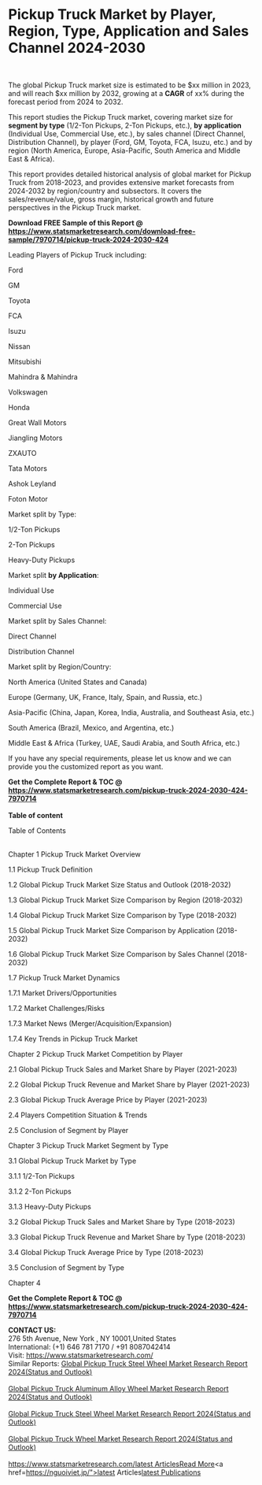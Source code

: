 <h1>Pickup Truck Market by Player, Region, Type, Application and Sales Channel 2024-2030</h1><br/><p>The global Pickup Truck market size is estimated to be $xx million in 2023, and will reach $xx million by 2032, growing at a <strong>CAGR</strong> of xx% during the forecast period from 2024 to 2032.</p><p>This report studies the Pickup Truck market, covering market size for <strong>segment by type</strong> (1/2-Ton Pickups, 2-Ton Pickups, etc.), <strong>by application</strong> (Individual Use, Commercial Use, etc.), by sales channel (Direct Channel, Distribution Channel), by player (Ford, GM, Toyota, FCA, Isuzu, etc.) and by region (North America, Europe, Asia-Pacific, South America and Middle East & Africa).</p><p>This report provides detailed historical analysis of global market for Pickup Truck from 2018-2023, and provides extensive market forecasts from 2024-2032 by region/country and subsectors. It covers the sales/revenue/value, gross margin, historical growth and future perspectives in the Pickup Truck market.</p><p><strong>Download FREE Sample of this Report @ <a href="https://www.statsmarketresearch.com/download-free-sample/7970714/pickup-truck-2024-2030-424">https://www.statsmarketresearch.com/download-free-sample/7970714/pickup-truck-2024-2030-424</a></strong></p><p>Leading Players of Pickup Truck including:</p><p>Ford</p><p>GM</p><p>Toyota</p><p>FCA</p><p>Isuzu</p><p>Nissan</p><p>Mitsubishi</p><p>Mahindra & Mahindra</p><p>Volkswagen</p><p>Honda</p><p>Great Wall Motors</p><p>Jiangling Motors</p><p>ZXAUTO</p><p>Tata Motors</p><p>Ashok Leyland</p><p>Foton Motor</p><p>Market split by Type:</p><p>1/2-Ton Pickups</p><p>2-Ton Pickups</p><p>Heavy-Duty Pickups</p><p>Market split <strong>by Application</strong>:</p><p>Individual Use</p><p>Commercial Use</p><p>Market split by Sales Channel:</p><p>Direct Channel</p><p>Distribution Channel</p><p>Market split by Region/Country:</p><p>North America (United States and Canada)</p><p>Europe (Germany, UK, France, Italy, Spain, and Russia, etc.)</p><p>Asia-Pacific (China, Japan, Korea, India, Australia, and Southeast Asia, etc.)</p><p>South America (Brazil, Mexico, and Argentina, etc.)</p><p>Middle East & Africa (Turkey, UAE, Saudi Arabia, and South Africa, etc.)</p><p>If you have any special requirements, please let us know and we can provide you the customized report as you want.</p><div><b>Get the Complete Report & TOC @ <a href="https://www.statsmarketresearch.com/pickup-truck-2024-2030-424-7970714">https://www.statsmarketresearch.com/pickup-truck-2024-2030-424-7970714</a></b></div><br><b>Table of content</b><p>Table of Contents<br />
 
 <br />
 
 Chapter 1 Pickup Truck Market Overview<br />
 
  1.1 Pickup Truck Definition<br />
 
  1.2 Global Pickup Truck Market Size Status and Outlook (2018-2032)<br />
 
  1.3 Global Pickup Truck Market Size Comparison by Region (2018-2032)<br />
 
  1.4 Global Pickup Truck Market Size Comparison by Type (2018-2032)<br />
 
  1.5 Global Pickup Truck Market Size Comparison by Application (2018-2032)<br />
 
  1.6 Global Pickup Truck Market Size Comparison by Sales Channel (2018-2032)<br />
 
  1.7 Pickup Truck Market Dynamics<br />
 
  1.7.1 Market Drivers/Opportunities<br />
 
  1.7.2 Market Challenges/Risks<br />
 
  1.7.3 Market News (Merger/Acquisition/Expansion)<br />
 
  1.7.4 Key Trends in Pickup Truck Market<br />
 
 Chapter 2 Pickup Truck Market Competition by Player<br />
 
  2.1 Global Pickup Truck Sales and Market Share by Player (2021-2023)<br />
 
  2.2 Global Pickup Truck Revenue and Market Share by Player (2021-2023)<br />
 
  2.3 Global Pickup Truck Average Price by Player (2021-2023)<br />
 
  2.4 Players Competition Situation & Trends<br />
 
  2.5 Conclusion of Segment by Player<br />
 
 Chapter 3 Pickup Truck Market Segment by Type<br />
 
  3.1 Global Pickup Truck Market by Type<br />
 
  3.1.1 1/2-Ton Pickups<br />
 
  3.1.2 2-Ton Pickups<br />
 
  3.1.3 Heavy-Duty Pickups<br />
 
  3.2 Global Pickup Truck Sales and Market Share by Type (2018-2023)<br />
 
  3.3 Global Pickup Truck Revenue and Market Share by Type (2018-2023)<br />
 
  3.4 Global Pickup Truck Average Price by Type (2018-2023)<br />
 
  3.5 Conclusion of Segment by Type<br />
 
 Chapter 4 <br><div><b>Get the Complete Report & TOC @ <a href="https://www.statsmarketresearch.com/pickup-truck-2024-2030-424-7970714">https://www.statsmarketresearch.com/pickup-truck-2024-2030-424-7970714</a></b></div></p> <b>CONTACT US:</b><br>276 5th Avenue, New York , NY 10001,United States<br>International: (+1) 646 781 7170 / +91 8087042414<br>Visit: <a href="https://www.statsmarketresearch.com/">https://www.statsmarketresearch.com/</a><br>Similar Reports: <a href="https://www.statsmarketresearch.com/pickup-truck-2024-2030-424-7970714">Global Pickup Truck Steel Wheel Market Research Report 2024(Status and Outlook)</a><br/><br/><a href="https://www.statsmarketresearch.com/pickup-truck-2024-2030-424-7970714">Global Pickup Truck Aluminum Alloy Wheel Market Research Report 2024(Status and Outlook)</a><br/><br/><a href="https://www.statsmarketresearch.com/pickup-truck-2024-2030-424-7970714">Global Pickup Truck Steel Wheel Market Research Report 2024(Status and Outlook)</a><br/><br/><a href="https://www.statsmarketresearch.com/pickup-truck-2024-2030-424-7970714">Global Pickup Truck Wheel Market Research Report 2024(Status and Outlook)</a><br/><br/><a href="https://gyeongbokgung.com">https://www.statsmarketresearch.com/</a><a href="https://hallyeomaritime.com">latest Articles</a><a href="https://jingwansa.com">Read More</a><a href=https://nguoiviet.jp/">latest Articles</a><a href="https://www.intelmarketresearch.com/">latest Publications</a>